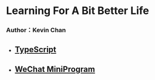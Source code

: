 # **Learning For A Bit Better Life**
### Author：Kevin Chan
* ## [TypeScript](./TypeScript/INDEX.md)

* ## [WeChat MiniProgram](./Wechat/MiniProgram/INDEX.md)